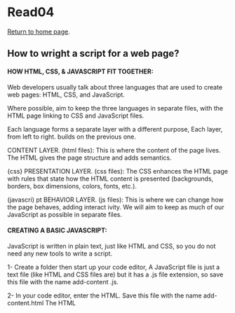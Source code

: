 # Read04

[Return to home page](https://momansi96.github.io/reading-notes/). 

## How to wright a script for a web page? 

#### HOW HTML, CSS, & JAVASCRIPT FIT TOGETHER: 

Web developers usually talk about three languages that
are used to create web pages: HTML, CSS, and JavaScript.

Where possible, aim to keep the three languages in separate files, with the HTML page linking to CSS and JavaScript files.

Each language forms a separate layer with a different purpose, Each layer, from left to right. builds on the previous one.

<html>
CONTENT LAYER. (html files): 
This is where the content of the page lives. The HTML gives the page structure and adds semantics.

{css}
PRESENTATION LAYER. (css files): 
The CSS enhances the HTML page with rules that state how
the HTML content is presented (backgrounds, borders, box
dimensions, colors, fonts, etc.).

(javascri) pt
BEHAVIOR LAYER. (js files):
This is where we can change how the page behaves, adding
interact ivity. We will aim to keep as much of our JavaScript as possible in separate files.

#### CREATING A BASIC JAVASCRIPT: 

JavaScript is written in plain text, just like HTML and CSS, so you do not need any new tools to write a script.

1- Create a folder then start up your code editor, A JavaScript file is just a text file (like HTML and CSS
files are) but it has a .js file extension, so save this file with the name add-content .js. 

2- In your code editor, enter the HTML. Save this file with the name add-content.html The HTML <script> element is used to load the JavaScript file into the page. It has an attribute called src, whose value is the path to the script you created. This tells the browser to find and load the script file (just like the src attribute on an <img> tag).

3- Open the HTML file in your browser. You should see that the JavaScript has been added. 

4- view the source code for the page. The source of the web page does not actually show the new element that has been added into the page; it just shows the link to the JavaScript file.

- JAVASCRIPT RUNS WHERE IT IS FOUND IN THE HTML When the browser comes across a <script> element, it stops to load the script and then checks to see if it needs to do anything.


## BASIC JAVASCRIPT INSTRUCTIONS: 

#### STATEMENTS: 

A script is a series of instructions that a computer can follow one-by-one, Each individual instruction or step is known as a statement, Statements should end with a semicolon.

STATEMENTS ARE INSTRUCTIONS AND EACH ONE STARTS ON A NEW LINE The semicolon also tells the JavaScript interpreter
when a step is over, indicating that it should move to the next step. 

#### COMMENTS: 

You should write comments to explain what your code does.
They help make your code easier to read and understand. This can help you and others who read your code.

MULTI-LINE COMMENTS: To write a comment that stretches over more than one line, you use a multi-line comment, starting with the (/* characters and ending with the * /) characters.
Anything between these characters is not processed· by the JavaScript interpreter.

#### WHAT IS A VARIABLE? 

A script will have to temporarily store the bits of information it needs to do its job. It can store this data in variables.

A variable is a good name for this concept because the data stored in a variable can change (or vary) each time a script runs.

- Before you use a variable you need to announce that you want to use them, this involves creating a variable and giving it a name. 
(var name;)

- Once you created the variable you can tell it what kind of information you want to stor in it. 
(name = 'Mohammed'; )

#### DATA TYPES: 

JavaScript distinguishes between numbers, strings, and true or false values known as Booleans.

1- NUMERIC DATA TYPE:The numeric data type handles
numbers. 
2- STRING DATA TYPE: The strings data type consists of
letters and other characters.
3- BOOLEAN DATA TYPE: Boolean data types can have one
of two va lues: true or false. 

#### RULES FOR NAMING VARIABLES: 

- Here are six rules you must always follow when giving a variable a name: 

1- The name must begin with a letter, dollar sign ($),or an
underscore (_). It must not start with a number.

2- The name can contain letters, numbers, dollar sign ($), or an underscore (_). Note that you must not use a dash(-) or a period (.) in a variable name. 

3- You cannot use keywords or reserved words. 

4- All variables are case sensitive, so score and Score would be different variable names, but it is bad practice to create two variables that have the same name using different cases.

5- Use a name that describes the kind of information that the variable stores. 

6- If your variable name is made up of more than one word, use a capital letter for the first letter of every word after the first word.

